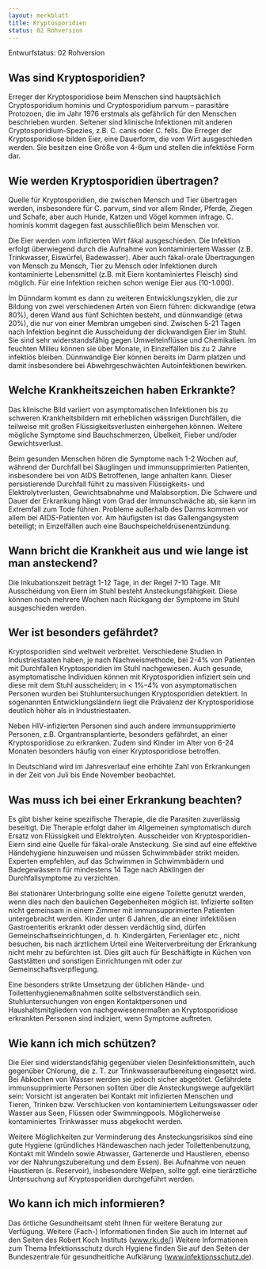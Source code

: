 ```yaml
---
layout: merkblatt
title: Kryptosporidien
status: 02 Rohversion
---
```

Entwurfstatus: 02 Rohversion
 
## Was sind Kryptosporidien?

Erreger der Kryptosporidiose beim Menschen sind hauptsächlich
Cryptosporidium hominis und Cryptosporidium parvum – parasitäre
Protozoen, die im Jahr 1976 erstmals als gefährlich für den Menschen
beschrieben wurden. Seltener sind klinische Infektionen mit anderen
Cryptosporidium-Spezies, z.B. C. canis oder C. felis. Die Erreger der
Kryptosporidiose bilden Eier, eine Dauerform, die vom Wirt ausgeschieden
werden. Sie besitzen eine Größe von 4-6μm und stellen die infektiöse
Form dar.

## Wie werden Kryptosporidien übertragen?

Quelle für Kryptosporidien, die zwischen Mensch und Tier übertragen
werden, insbesondere für C. parvum, sind vor allem Rinder, Pferde,
Ziegen und Schafe, aber auch Hunde, Katzen und Vögel kommen infrage. C.
hominis kommt dagegen fast ausschließlich beim Menschen vor.

Die Eier werden vom infizierten Wirt fäkal ausgeschieden. Die Infektion
erfolgt überwiegend durch die Aufnahme von kontaminiertem Wasser (z.B.
Trinkwasser, Eiswürfel, Badewasser). Aber auch fäkal-orale Übertragungen
von Mensch zu Mensch, Tier zu Mensch oder Infektionen durch
kontaminierte Lebensmittel (z.B. mit Eiern kontaminiertes Fleisch) sind
möglich. Für eine Infektion reichen schon wenige Eier aus (10-1.000).

Im Dünndarm kommt es dann zu weiteren Entwicklungszyklen, die zur
Bildung von zwei verschiedenen Arten von Eiern führen: dickwandige (etwa
80%), deren Wand aus fünf Schichten besteht, und dünnwandige (etwa 20%),
die nur von einer Membran umgeben sind. Zwischen 5-21 Tagen nach
Infektion beginnt die Ausscheidung der dickwandigen Eier im Stuhl. Sie
sind sehr widerstandsfähig gegen Umwelteinflüsse und Chemikalien. Im
feuchten Milieu können sie über Monate, in Einzelfällen bis zu 2 Jahre
infektiös bleiben. Dünnwandige Eier können bereits im Darm platzen und
damit insbesondere bei Abwehrgeschwächten Autoinfektionen bewirken.

## Welche Krankheitszeichen haben Erkrankte?

Das klinische Bild variiert von asymptomatischen Infektionen bis zu
schweren Krankheitsbildern mit erheblichen wässrigen Durchfällen, die
teilweise mit großen Flüssigkeitsverlusten einhergehen können. Weitere
mögliche Symptome sind Bauchschmerzen, Übelkeit, Fieber und/oder
Gewichtsverlust.

Beim gesunden Menschen hören die Symptome nach 1-2 Wochen auf, während
der Durchfall bei Säuglingen und immunsupprimierten Patienten,
insbesondere bei von AIDS Betroffenen, lange anhalten kann. Dieser
persistierende Durchfall führt zu massiven Flüssigkeits- und
Elektrolytverlusten, Gewichtsabnahme und Malabsorption. Die Schwere und
Dauer der Erkrankung hängt vom Grad der Immunschwäche ab, sie kann im
Extremfall zum Tode führen. Probleme außerhalb des Darms kommen vor
allem bei AIDS-Patienten vor. Am häufigsten ist das Gallengangsystem
beteiligt; in Einzelfällen auch eine Bauchspeicheldrüsenentzündung.

## Wann bricht die Krankheit aus und wie lange ist man ansteckend?

Die Inkubationszeit beträgt 1-12 Tage, in der Regel 7-10 Tage. Mit
Ausscheidung von Eiern im Stuhl besteht Ansteckungsfähigkeit. Diese
können noch mehrere Wochen nach Rückgang der Symptome im Stuhl
ausgeschieden werden.

## Wer ist besonders gefährdet?

Kryptosporidien sind weltweit verbreitet. Verschiedene Studien in
Industriestaaten haben, je nach Nachweismethode, bei 2-4% von Patienten
mit Durchfällen Kryptosporidien im Stuhl nachgewiesen. Auch gesunde,
asymptomatische Individuen können mit Kryptosporidien infiziert sein und
diese mit dem Stuhl ausscheiden; in \< 1%–4% von asymptomatischen
Personen wurden bei Stuhluntersuchungen Kryptosporidien detektiert. In
sogenannten Entwicklungsländern liegt die Prävalenz der Kryptosporidiose
deutlich höher als in Industriestaaten.

Neben HIV-infizierten Personen sind auch andere immunsupprimierte
Personen, z.B. Organtransplantierte, besonders gefährdet, an einer
Kryptosporidiose zu erkranken. Zudem sind Kinder im Alter von 6-24
Monaten besonders häufig von einer Kryptosporidiose betroffen.

In Deutschland wird im Jahresverlauf eine erhöhte Zahl von Erkrankungen
in der Zeit von Juli bis Ende November beobachtet.

## Was muss ich bei einer Erkrankung beachten?

Es gibt bisher keine spezifische Therapie, die die Parasiten zuverlässig
beseitigt. Die Therapie erfolgt daher im Allgemeinen symptomatisch durch
Ersatz von Flüssigkeit und Elektrolyten. Ausscheider von
Kryptosporidien-Eiern sind eine Quelle für fäkal-orale Ansteckung. Sie
sind auf eine effektive Händehygiene hinzuweisen und müssen Schwimmbäder
strikt meiden. Experten empfehlen, auf das Schwimmen in Schwimmbädern
und Badegewässern für mindestens 14 Tage nach Abklingen der
Durchfallsymptome zu verzichten.

Bei stationärer Unterbringung sollte eine eigene Toilette genutzt
werden, wenn dies nach den baulichen Gegebenheiten möglich ist.
Infizierte sollten nicht gemeinsam in einem Zimmer mit
immunsupprimierten Patienten untergebracht werden. Kinder unter 6
Jahren, die an einer infektiösen Gastroenteritis erkrankt oder dessen
verdächtig sind, dürfen Gemeinschaftseinrichtungen, d. h. Kindergärten,
Ferienlager etc., nicht besuchen, bis nach ärztlichem Urteil eine
Weiterverbreitung der Erkrankung nicht mehr zu befürchten ist. Dies gilt
auch für Beschäftigte in Küchen von Gaststätten und sonstigen
Einrichtungen mit oder zur Gemeinschaftsverpflegung.

Eine besonders strikte Umsetzung der üblichen Hände- und
Toilettenhygienemaßnahmen sollte selbstverständlich sein.
Stuhluntersuchungen von engen Kontaktpersonen und Haushaltsmitgliedern
von nachgewiesenermaßen an Kryptosporidiose erkrankten Personen sind
indiziert, wenn Symptome auftreten.

## Wie kann ich mich schützen?

Die Eier sind widerstandsfähig gegenüber vielen Desinfektionsmitteln,
auch gegenüber Chlorung, die z. T. zur Trinkwasseraufbereitung
eingesetzt wird. Bei Abkochen von Wasser werden sie jedoch sicher
abgetötet. Gefährdete immunsupprimierte Personen sollten über die
Ansteckungswege aufgeklärt sein: Vorsicht ist angeraten bei Kontakt mit
infizierten Menschen und Tieren, Trinken bzw. Verschlucken von
kontaminiertem Leitungswasser oder Wasser aus Seen, Flüssen oder
Swimmingpools. Möglicherweise kontaminiertes Trinkwasser muss abgekocht
werden.

Weitere Möglichkeiten zur Verminderung des Ansteckungsrisikos sind eine
gute Hygiene (gründliches Händewaschen nach jeder Toilettenbenutzung,
Kontakt mit Windeln sowie Abwasser, Gartenerde und Haustieren, ebenso
vor der Nahrungszubereitung und dem Essen). Bei Aufnahme von neuen
Haustieren (s. Reservoir), insbesondere Welpen, sollte ggf. eine
tierärztliche Untersuchung auf Kryptosporidien durchgeführt werden.

## Wo kann ich mich informieren?

Das örtliche Gesundheitsamt steht Ihnen für weitere Beratung zur
Verfügung. Weitere (Fach-) Informationen finden Sie auch im Internet
auf den Seiten des Robert Koch Instituts
([<span class="underline">www.rki.de/</span>](http://www.rki.de/))
Weitere Informationen zum Thema Infektionsschutz durch Hygiene finden
Sie auf den Seiten der Bundeszentrale für gesundheitliche Aufklärung
(www.infektionsschutz.de).
